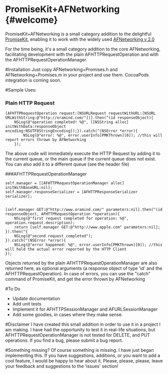   PromiseKit+AFNetworking	{#welcome}
=====================

PromiseKit+AFNetworking is a small category addition to the delightful [PromiseKit][1], enabling it to work with the widely used [AFNetworking v 2.0][2]

For the time being, it's a small category addition to the core AFNetworking, facilitating development with the plain AFHTTPRequestOperation and with the AFHTTPRequestOperationManager.

#Installation
Just copy AFNetworking+Promises.h and AFNetworking+Promises.m in your project and use them. CocoaPods integration is coming soon.

#Sample Uses:

### Plain HTTP Request
```
[AFHTTPRequestOperation request:[NSURLRequest requestWithURL:[NSURL URLWithString:@"http://oramind.com/"]]].then(^(id responseObject){
    NSLog(@"operation completed! %@", [[NSString alloc] initWithData:responseObject encoding:NSUTF8StringEncoding]);}).catch(^(NSError *error){
		NSLog(@"error: %@", error.userInfo[PMKThrown][0]); //this will report errors thrown by AFNetworking
	});
```

The above code will immediately execute the HTTP Request by adding it to the current queue, or the main queue if the current queue does not exist. You can also add it to a different queue (see the header file)

###AFHTTPRequestOperationManager
```
self.manager = [[AFHTTPRequestOperationManager alloc] initWithBaseURL:nil];
self.manager.responseSerializer = [AFHTTPResponseSerializer serializer];
	
	
[self.manager GET:@"http://www.oramind.com/" parameters:nil].then(^(id responseObject, AFHTTPRequestOperation *operation){
	NSLog(@"first request completed for operation: %@", operation.request.description);
	return [self.manager GET:@"http://www.apple.com" parameters:nil];
}).then(^{
	NSLog(@"second request completed");
}).catch(^(NSError *error){
	NSLog(@"error happened: %@", error.userInfo[PMKThrown][0]); //this will hold the actual error reported by the HTTP Client
});
```

Objects returned by the plain AFHTTPRequestOperationManager are also returned here, as optional arguments (a response object of type 'id' and the AFHTTPRequestOperation). In case of errors, you can use the "catch" command of PromiseKit, and get the error thrown by AFNetworking


#To Do
- Update documentation
- Add unit tests
- Implement it for AFHTTPSessionManager and AFURLSessionManager
- Add some goodies, in cases where they make sense.

#Disclaimer
I have created this small addition in order to use it in a project I am making. I have had the opportunity to test it in real-life situations, but AFHTTPRequestOperationManager is not tested for DELETE, and PUT operations. If you find a bug, please submit a bug report.

#Something missing?
Of course something is missing. I have just began implementing this. If you have suggestions, additions, or you want to add a cool feature, I would be happy to hear about it. Please, please, please, leave your feedback and suggestions to the 'issues' section!


  [1]: http://promisekit.org
  [2]: https://github.com/AFNetworking/AFNetworking